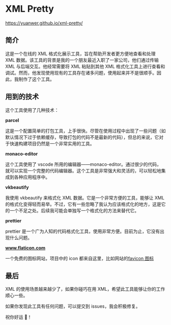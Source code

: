 # XML Pretty

https://yuanwer.github.io/xml-pretty/

## 简介

这是一个在线的 XML 格式化展示工具，旨在帮助开发者更方便地查看和处理 XML 数据。该工具的背景是我的一个朋友最近入职了一家公司，他们通过传输 XML 与后端交互。他经常需要将 XML 粘贴到其他 XML 格式化工具上进行查看和调试。然而，他发现使用现有的工具存在诸多问题，使用起来并不是很顺手。因此，我制作了这个工具。

## 用到的技术

这个工具使用了几种技术：

**parcel**

这是一个配置简单的打包工具，上手很快。尽管在使用过程中出现了一些问题（如默认情况下过于依赖缓存，导致打包的代码不是最新的代码），但总的来说，它对于快速构建项目仍然是一个非常实用的工具。

**monaco-editor**

这个工具使用了 vscode 所用的编辑器——monaco-editor。通过很少的代码，就可以实现一个完整的代码编辑器。这个工具是非常强大和灵活的，可以轻松地集成到各种应用程序中。

**vkbeautify**

我使用 vkbeautify 来格式化 XML 数据。它是一个非常方便的工具，能够让 XML 的格式化变得轻而易举。不过，它有一些忽略了我认为应该格式化的地方，这是它的一个不足之处。后续我可能会单独写一个格式化的方法来替代它。

**prettier**

prettier 是一个广为人知的代码格式化工具，使用非常方便。目前为止，它没有出现什么问题。

**www.flaticon.com**

一个免费的图标网站，项目中的 icon 都来自这里，比如网站的[favicon 图标](https://www.flaticon.com/free-icon/chick_2632839?term=cute&page=1&position=1&origin=search&related_id=2632839)

## 最后

XML 的使用场景越来越少了，如果你碰巧在用 XML，希望此工具能够让你的工作顺心一些。

如果你发现此工具有任何问题，可以提交到 issues，我会积极修复。

祝你好运 🎉！

